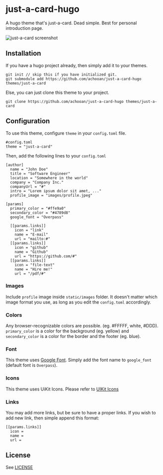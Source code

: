 # just-a-card-hugo
A hugo theme that's just-a-card. Dead simple. Best for personal introduction page.

![just-a-card screenshot](https://github.com/achooan/just-a-card-hugo/blob/master/images/screenshot.png)

## Installation
If you have a hugo project already, then simply add it to your themes.
```
git init // skip this if you have initialized git.
git submodule add https://github.com/achooan/just-a-card-hugo themes/just-a-card
```

Else, you can just clone this theme to your project.
```
git clone https://github.com/achooan/just-a-card-hugo themes/just-a-card
```

## Configuration
To use this theme, configure `theme` in your `config.toml` file.
```
#config.toml
theme = "just-a-card"
```
Then, add the following lines to your `config.toml`
```
[author]
  name = "John Doe"
  title = "Software Engineer"
  location = "Somewhere in the world"
  company = "Company Inc."
  companyUrl = "#"
  intro = "Lorem ipsum dolor sit amet, ..."
  profile_image = "images/profile.jpeg"

[params]
  primary_color = "#ffe9a0"
  secondary_color = "#4789d8"
  google_font = "Overpass"

  [[params.links]]
    icon = "link"
    name = "E-mail"
    url = "mailto:#"
  [[params.links]]
    icon = "github"
    name = "Github"
    url = "https://github.com/#"
  [[params.links]]
    icon = "file-text"
    name = "Hire me!"
    url = "/pdf/#"
```

### Images
Include `profile` image inside `static/images` folder. It doesn't matter which image format you use, as long as you edit the `config.toml` accordingly.

### Colors
Any browser-recognizable colors are possible. (eg. #FFFFF, white, #DDD). `primary_color` is a color for the background (eg. yellow) and `secondary_color` is a color for the border and the footer (eg. blue).

### Font
This theme uses [Google Font](https://fonts.google.com). Simply add the font name to `google_font` (default font is `Overpass`).

### Icons
This theme uses UiKit Icons. Please refer to [UIKit Icons](https://getuikit.com/docs/icon)

### Links
You may add more links, but be sure to have a proper links. If you wish to add new link, then simple append this format:
```
[[params.links]]
  icon = 
  name = 
  url = 
```

## License
See [LICENSE](https://github.com/achooan/just-a-card-hugoblob/master/LICENSE)
